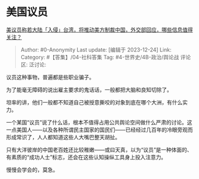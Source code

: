 # 美国议员
[美议员称若大陆「入侵」台湾，将推动美方制裁中国，外交部回应，哪些信息值得关注？](https://www.zhihu.com/question/635950857/answer/3336395065)

> Author: #0-Anonymity
> Last update: [编辑于 2023-12-24]
> Link:
> Category: #【答集】/04-社科答集 
> Tag: #4-世界史/4B-政治/舆论战 
> 评论区:
> 泛讨论:

议员这种事物，普遍都是些职业骗子。

为了能毫无障碍的说出雇主要求的鬼话话，一般都把大脑和良知切除了。

坦率的讲，他们一般都不知道自己被授意撕咬的对象到底在哪个大洲，有什么实力。

一个某国“议员”说了什么话，根本不值得占用公共舆论空间做什么严肃的讨论。这一点美国人——以及各种所谓民主国家的国民们——已经经过几百年的冷眼旁观而形成常识了，人人都知道这些人大嘴巴整天胡扯。

只有大洋彼岸的中国老百姓还比较稚嫩——或曰天真，以为“议员”是一种体面的、有素质的“成功人士”标志，还会在这些认知操纵工具身上投入注意力。

慢慢会学会的，莫急。
